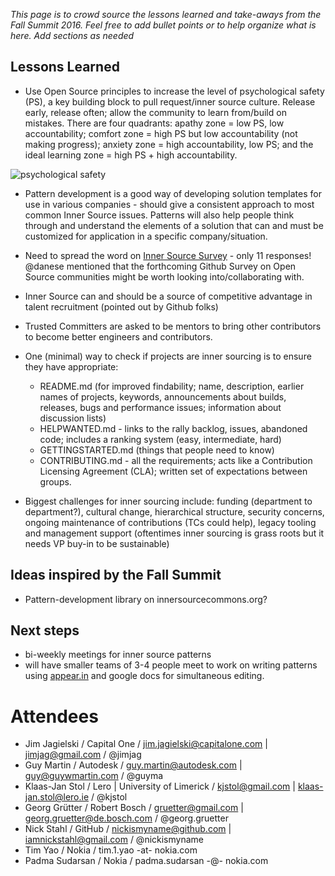 *This page is to crowd source the lessons learned and take-aways from the Fall Summit 2016. Feel free to add bullet points or to help organize what is here. Add sections as needed*

## Lessons Learned

* Use Open Source principles to increase the level of psychological safety (PS), a key building block to pull request/inner source culture. Release early, release often; allow the community to learn from/build on mistakes. There are four quadrants: apathy zone = low PS, low accountability; comfort zone = high PS but low accountability (not making progress); anxiety zone = high accountability, low PS; and the ideal learning zone = high PS + high accountability.

![psychological safety](https://media.licdn.com/mpr/mpr/shrinknp_800_800/AAEAAQAAAAAAAAkwAAAAJGE1NTVlYzNiLTkwZmYtNDhlYi05YmMyLTE1NjQ3ZmMzMjM1NQ.png)

* Pattern development is a good way of developing solution templates for use in various companies - should give a consistent approach to most common Inner Source issues. Patterns will also help people think through and understand the elements of a solution that can and must be customized for application in a specific company/situation.

* Need to spread the word on [Inner Source Survey](https://docs.google.com/forms/d/e/1FAIpQLSf1EBbeyYezb_j1U2x1K2YqrDTN7UPZYnYAkre2h5QceI0I4A/viewform?c=0&w=1) - only 11 responses! @danese mentioned that the forthcoming Github Survey on Open Source communities might be worth looking into/collaborating with.

* Inner Source can and should be a source of competitive advantage in talent recruitment (pointed out by Github folks)

* Trusted Committers are asked to be mentors to bring other contributors to become better engineers and contributors.

* One (minimal) way to check if projects are inner sourcing is to ensure they have appropriate:
    - README.md (for improved findability; name, description, earlier names of projects, keywords, announcements about builds, releases, bugs and performance issues; information about discussion lists)
    - HELPWANTED.md - links to the rally backlog, issues, abandoned code; includes a ranking system (easy, intermediate, hard)
    - GETTINGSTARTED.md (things that people need to know)
    - CONTRIBUTING.md - all the requirements; acts like a Contribution Licensing Agreement (CLA); written set of expectations between groups.

* Biggest challenges for inner sourcing include: funding (department to department?), cultural change, hierarchical structure, security concerns, ongoing maintenance of contributions (TCs could help), legacy tooling and management support (oftentimes inner sourcing is grass roots but it needs VP buy-in to be sustainable)

## Ideas inspired by the Fall Summit

* Pattern-development library on innersourcecommons.org?

## Next steps

* bi-weekly meetings for inner source patterns
* will have smaller teams of 3-4 people meet to work on writing patterns using [appear.in](https://appear.in) and google docs for simultaneous editing.

# Attendees

* Jim Jagielski / Capital One / jim.jagielski@capitalone.com | jimjag@gmail.com / @jimjag
* Guy Martin / Autodesk / guy.martin@autodesk.com | guy@guywmartin.com / @guyma
* Klaas-Jan Stol / Lero | University of Limerick / kjstol@gmail.com | klaas-jan.stol@lero.ie / @kjstol
* Georg Grütter / Robert Bosch / gruetter@gmail.com | georg.gruetter@de.bosch.com / @georg.gruetter
* Nick Stahl / GitHub / nickismyname@github.com | iamnickstahl@gmail.com / @nickismyname
* Tim Yao / Nokia / tim.1.yao -at- nokia.com  
* Padma Sudarsan / Nokia / padma.sudarsan -@- nokia.com